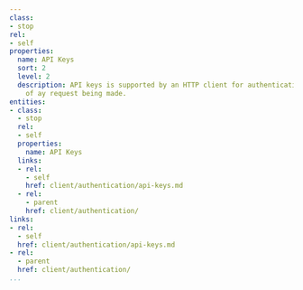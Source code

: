 ```yaml
---
class:
- stop
rel:
- self
properties:
  name: API Keys
  sort: 2
  level: 2
  description: API keys is supported by an HTTP client for authentication as part
    of ay request being made.
entities:
- class:
  - stop
  rel:
  - self
  properties:
    name: API Keys
  links:
  - rel:
    - self
    href: client/authentication/api-keys.md
  - rel:
    - parent
    href: client/authentication/
links:
- rel:
  - self
  href: client/authentication/api-keys.md
- rel:
  - parent
  href: client/authentication/
...
```

